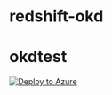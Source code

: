 # redshift-okd
# okdtest
[![Deploy to Azure](https://aka.ms/deploytoazurebutton)](https://portal.azure.com/#create/Microsoft.Template/uri/https%3A%2F%2Fraw.githubusercontent.com%2FSpringStorm5%2Fokdtest%2Fmain%2FmainTemplate.json/createUIDefinitionUri/https%3A%2F%2Fraw.githubusercontent.com%2FSpringStorm5%2Fokdtest%2Fmain%2FcreateUiDefinition.json)
